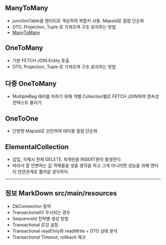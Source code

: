 ## ManyToMany
* junctionTable을 엔티티로 격상하여 복합키 사용. MapsId로 컬럼 단순화
* DTO, Projection, Tuple 로 가져오며 구조 유지하는 방법
* [ManyToMany](manytomany)

## OneToMany
* 기본 FETCH JOIN Entity 호출
* DTO, Projection, Tuple 로 가져오며 구조 유지하는 방법 

## 다중 OneToMany
* MultipleBag 에러를 피하기 위해 개별 Collection별로 FETCH JOIN하여 영속성 컨텍스트 올리기

## OneToOne
* 단방향 MapsId로 선언하여 테이블 컬럼 단순화

## ElementalCollection
* 삽입, 삭제시 전체 DELETE, N개만큼 INSERT문이 발생한다.
* 따라서 잘 안변하는 값 객체들을 넣을 생각을 하고 그게 아니라면 성능을 위해 엔티티 연관관계로 풀어갈 생각하자.



---
## 정보 MarkDown src/main/resources

* DbConnection 절약
* Transactional이 무시되는 경우
* SequenceId 전략별 생성 방법
* Transactional 로깅 설정
* Transactional readOnly와 readWrite + DTO 상태 분석
* Transactional Timeout, rollback 체크 
